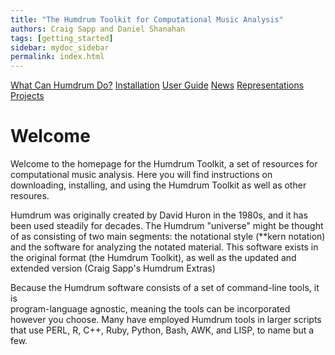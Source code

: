 ```yaml
---
title: "The Humdrum Toolkit for Computational Music Analysis"
authors: Craig Sapp and Daniel Shanahan
tags: [getting_started]
sidebar: mydoc_sidebar
permalink: index.html
---
```


<p class="text-center">
<a href="./about" class="btn btn-primary btn-lg btn-responsive">What Can Humdrum Do?</a>
<a href="http://slack.bundler.io" class="btn btn-primary btn-lg btn-responsive">Installation</a>
<a href="/man/bundle-install.1.html" class="btn btn-primary btn-lg btn-responsive">User Guide</a>
<a href="./news" class="btn btn-primary btn-lg btn-responsive">News</a>
<a href="./rep" class="btn btn-primary btn-lg btn-responsive">Representations</a>
<a href="./projects" class="btn btn-primary btn-lg btn-responsive">Projects</a>
</p>

# Welcome

Welcome to the homepage for the Humdrum Toolkit, a set of resources for computational
music analysis.  Here you will find instructions on downloading,
installing, and using the Humdrum Toolkit as well as other resoures.

Humdrum was originally created by David Huron in the 1980s, and it has been used
steadily for decades. The Humdrum "universe" might be thought of as consisting of
two main segments: the notational style (\*\*kern notation) and the software for 
analyzing the notated material. This software exists in the original format (the Humdrum 
Toolkit), as well as the updated and extended version (Craig Sapp's Humdrum Extras)

Because the Humdrum software consists of a set of command-line tools, it is  
program-language agnostic, meaning the tools can be incorporated however you choose. 
Many have employed Humdrum tools in larger scripts that use PERL, R, C++, Ruby, Python,
Bash, AWK, and LISP, to name but a few.


